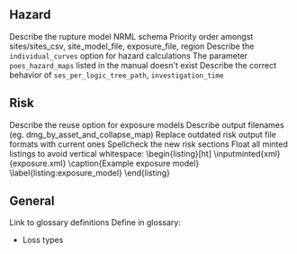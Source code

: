 Hazard
------
Describe the rupture model NRML schema
Priority order amongst sites/sites_csv, site_model_file, exposure_file, region
Describe the `individual_curves` option for hazard calculations
The parameter `poes_hazard_maps` listed in the manual doesn't exist
Describe the correct behavior of `ses_per_logic_tree_path`, `investigation_time`

Risk
----
Describe the reuse option for exposure models
Describe output filenames (eg. dmg_by_asset_and_collapse_map)
Replace outdated risk output file formats with current ones
Spellcheck the new risk sections
Float all minted listings to avoid vertical whitespace:
	\begin{listing}[ht]
	  \inputminted{xml}{exposure.xml}
	  \caption{Example exposure model}
	  \label{listing:exposure_model}
	\end{listing}

General
-------
Link to glossary definitions
Define in glossary:
  - Loss types